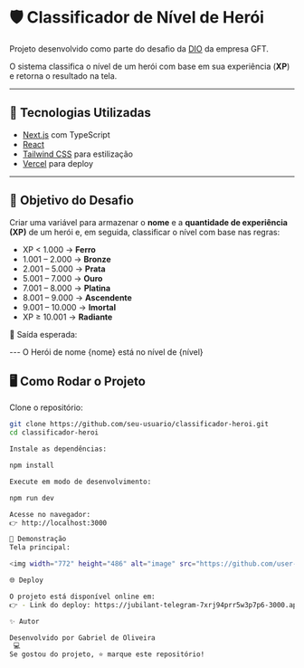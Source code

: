 # 🛡️ Classificador de Nível de Herói

Projeto desenvolvido como parte do desafio da [DIO](https://www.dio.me/) da empresa GFT.

O sistema classifica o nível de um herói com base em sua experiência (**XP**) e retorna o resultado na tela.

---

## 🚀 Tecnologias Utilizadas
- [Next.js](https://nextjs.org/) com TypeScript  
- [React](https://react.dev/)  
- [Tailwind CSS](https://tailwindcss.com/) para estilização  
- [Vercel](https://vercel.com/) para deploy

---

## 🎯 Objetivo do Desafio

Criar uma variável para armazenar o **nome** e a **quantidade de experiência (XP)** de um herói e, em seguida, classificar o nível com base nas regras:

- XP < 1.000 → **Ferro**  
- 1.001 – 2.000 → **Bronze**  
- 2.001 – 5.000 → **Prata**  
- 5.001 – 7.000 → **Ouro**  
- 7.001 – 8.000 → **Platina**  
- 8.001 – 9.000 → **Ascendente**  
- 9.001 – 10.000 → **Imortal**  
- XP ≥ 10.001 → **Radiante**

📌 Saída esperada:


--- O Herói de nome {nome} está no nível de {nível}

## 🖥️ Como Rodar o Projeto

Clone o repositório:
```bash
git clone https://github.com/seu-usuario/classificador-heroi.git
cd classificador-heroi

Instale as dependências:

npm install

Execute em modo de desenvolvimento:

npm run dev

Acesse no navegador:
👉 http://localhost:3000

📸 Demonstração
Tela principal:

<img width="772" height="486" alt="image" src="https://github.com/user-attachments/assets/ad120859-5e50-445d-bb6a-0c55787f6118" />

🌐 Deploy

O projeto está disponível online em:
👉 - Link do deploy: https://jubilant-telegram-7xrj94prr5w3p7p6-3000.app.github.dev/

✨ Autor

Desenvolvido por Gabriel de Oliveira
 💻
Se gostou do projeto, ⭐ marque este repositório!

